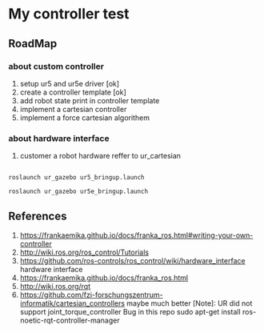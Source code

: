 # My controller test


## RoadMap

### about custom controller 

1. setup ur5 and ur5e driver [ok]
2. create a controller template [ok]
3. add robot state print in controller template
4. implement a cartesian controller
5. implement a force cartesian algorithem

### about hardware interface 
1. customer a robot hardware reffer to ur_cartesian


```

roslaunch ur_gazebo ur5_bringup.launch 

roslaunch ur_gazebo ur5e_bringup.launch 

```


## References

1. https://frankaemika.github.io/docs/franka_ros.html#writing-your-own-controller
2. http://wiki.ros.org/ros_control/Tutorials 
3. https://github.com/ros-controls/ros_control/wiki/hardware_interface hardware interface
4. https://frankaemika.github.io/docs/franka_ros.html
5. http://wiki.ros.org/rqt
6. https://github.com/fzi-forschungszentrum-informatik/cartesian_controllers maybe much better [Note]: UR did not support joint_torque_controller
    Bug in this repo
    sudo apt-get install ros-noetic-rqt-controller-manager
